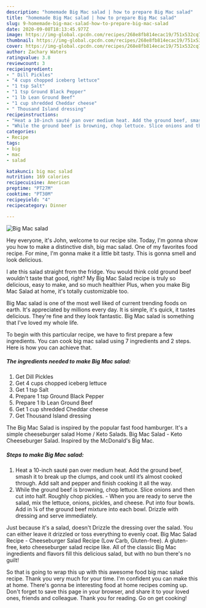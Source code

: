 ```yaml
---
description: "homemade Big Mac salad | how to prepare Big Mac salad"
title: "homemade Big Mac salad | how to prepare Big Mac salad"
slug: 9-homemade-big-mac-salad-how-to-prepare-big-mac-salad
date: 2020-09-08T18:13:45.977Z
image: https://img-global.cpcdn.com/recipes/268e8fb814ecac19/751x532cq70/big-mac-salad-recipe-main-photo.jpg
thumbnail: https://img-global.cpcdn.com/recipes/268e8fb814ecac19/751x532cq70/big-mac-salad-recipe-main-photo.jpg
cover: https://img-global.cpcdn.com/recipes/268e8fb814ecac19/751x532cq70/big-mac-salad-recipe-main-photo.jpg
author: Zachary Waters
ratingvalue: 3.8
reviewcount: 3
recipeingredient:
- " Dill Pickles"
- "4 cups chopped iceberg lettuce"
- "1 tsp Salt"
- "1 tsp Ground Black Pepper"
- "1 lb Lean Ground Beef"
- "1 cup shredded Cheddar cheese"
- " Thousand Island dressing"
recipeinstructions:
- "Heat a 10-inch sauté pan over medium heat. Add the ground beef, smash it to break up the clumps, and cook until it’s almost cooked through. Add salt and pepper and finish cooking it all the way."
- "While the ground beef is browning, chop lettuce. Slice onions and then cut into half. Roughly chop pickles. When you are ready to serve the salad, mix the lettuce, onions, pickles, and cheese. Put into four bowls. Add in ¼ of the ground beef mixture into each bowl. Drizzle with dressing and serve immediately."
categories:
- Recipe
tags:
- big
- mac
- salad

katakunci: big mac salad 
nutrition: 169 calories
recipecuisine: American
preptime: "PT27M"
cooktime: "PT30M"
recipeyield: "4"
recipecategory: Dinner

---
```



![Big Mac salad](https://img-global.cpcdn.com/recipes/268e8fb814ecac19/751x532cq70/big-mac-salad-recipe-main-photo.jpg)

Hey everyone, it's John, welcome to our recipe site. Today, I'm gonna show you how to make a distinctive dish, big mac salad. One of my favorites food recipe. For mine, I'm gonna make it a little bit tasty. This is gonna smell and look delicious.

I ate this salad straight from the fridge. You would think cold ground beef wouldn&#39;t taste that good, right? My Big Mac Salad recipe is truly so delicious, easy to make, and so much healthier Plus, when you make Big Mac Salad at home, it&#39;s totally customizable too.

Big Mac salad is one of the most well liked of current trending foods on earth. It's appreciated by millions every day. It is simple, it's quick, it tastes delicious. They're fine and they look fantastic. Big Mac salad is something that I've loved my whole life.


To begin with this particular recipe, we have to first prepare a few ingredients. You can cook big mac salad using 7 ingredients and 2 steps. Here is how you can achieve that.

<!--inarticleads1-->

##### The ingredients needed to make Big Mac salad:

1. Get  Dill Pickles
1. Get 4 cups chopped iceberg lettuce
1. Get 1 tsp Salt
1. Prepare 1 tsp Ground Black Pepper
1. Prepare 1 lb Lean Ground Beef
1. Get 1 cup shredded Cheddar cheese
1. Get  Thousand Island dressing


The Big Mac Salad is inspired by the popular fast food hamburger. It&#39;s a simple cheeseburger salad Home / Keto Salads. Big Mac Salad - Keto Cheeseburger Salad. Inspired by the McDonald&#39;s Big Mac. 

<!--inarticleads2-->

##### Steps to make Big Mac salad:

1. Heat a 10-inch sauté pan over medium heat. Add the ground beef, smash it to break up the clumps, and cook until it’s almost cooked through. Add salt and pepper and finish cooking it all the way.
1. While the ground beef is browning, chop lettuce. Slice onions and then cut into half. Roughly chop pickles. - When you are ready to serve the salad, mix the lettuce, onions, pickles, and cheese. Put into four bowls. Add in ¼ of the ground beef mixture into each bowl. Drizzle with dressing and serve immediately.


Just because it&#39;s a salad, doesn&#39;t Drizzle the dressing over the salad. You can either leave it drizzled or toss everything to evenly coat. Big Mac Salad Recipe - Cheeseburger Salad Recipe (Low Carb, Gluten-free). A gluten-free, keto cheeseburger salad recipe like. All of the classic Big Mac ingredients and flavors fill this delicious salad, but with no bun there&#39;s no guilt! 

So that is going to wrap this up with this awesome food big mac salad recipe. Thank you very much for your time. I'm confident you can make this at home. There's gonna be interesting food at home recipes coming up. Don't forget to save this page in your browser, and share it to your loved ones, friends and colleague. Thank you for reading. Go on get cooking!
